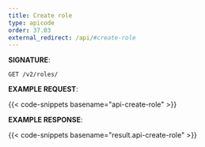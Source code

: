 ```yaml
---
title: Create role
type: apicode
order: 37.03
external_redirect: /api/#create-role
---
```


**SIGNATURE**:

`GET /v2/roles/`

**EXAMPLE REQUEST**:

{{< code-snippets basename="api-create-role" >}}

**EXAMPLE RESPONSE**:

{{< code-snippets basename="result.api-create-role" >}}
